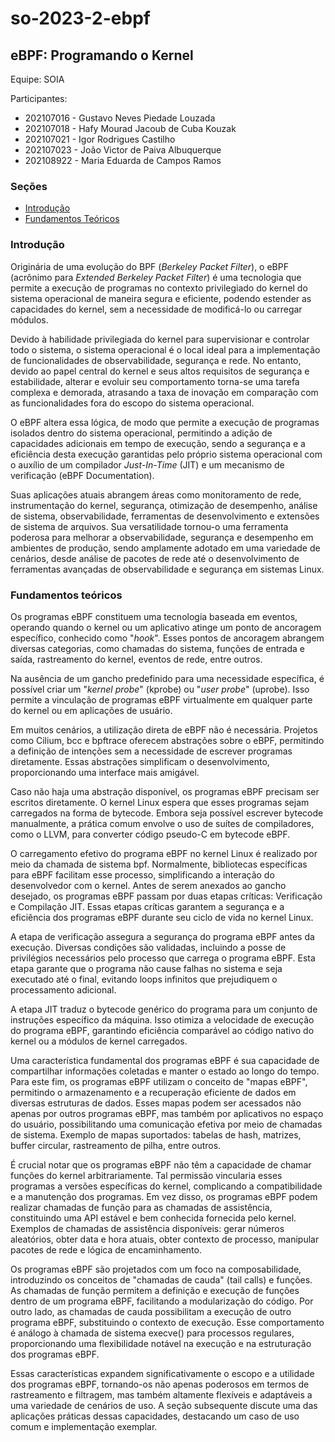 # so-2023-2-ebpf

## eBPF: Programando o Kernel

Equipe: SOIA

Participantes:

- 202107016 - Gustavo Neves Piedade Louzada
- 202107018 - Hafy Mourad Jacoub de Cuba Kouzak
- 202107021 - Igor Rodrigues Castilho
- 202107023 - João Victor de Paiva Albuquerque
- 202108922 - Maria Eduarda de Campos Ramos

### Seções

- [Introdução](#introdução)
- [Fundamentos Teóricos](#fundamentos-teóricos)

### Introdução

Originária de uma evolução do BPF (_Berkeley Packet Filter_), o eBPF (acrônimo para _Extended Berkeley Packet Filter_) é uma tecnologia que permite a execução de programas no contexto privilegiado do kernel do sistema operacional de maneira segura e eficiente, podendo estender as capacidades do kernel, sem a necessidade de modificá-lo ou carregar módulos.

Devido à habilidade privilegiada do kernel para supervisionar e controlar todo o sistema, o sistema operacional é o local ideal para a implementação de funcionalidades de observabilidade, segurança e rede. No entanto, devido ao papel central do kernel e seus altos requisitos de segurança e estabilidade, alterar e evoluir seu comportamento torna-se uma tarefa complexa e demorada, atrasando a taxa de inovação em comparação com as funcionalidades fora do escopo do sistema operacional.

O eBPF altera essa lógica, de modo que permite a execução de programas isolados dentro do sistema operacional, permitindo a adição de capacidades adicionais em tempo de execução, sendo a segurança e a eficiência desta execução garantidas pelo próprio sistema operacional com o auxílio de um compilador _Just-In-Time_ (JIT) e um mecanismo de verificação (eBPF Documentation).

Suas aplicações atuais abrangem áreas como monitoramento de rede, instrumentação do kernel, segurança, otimização de desempenho, análise de sistema, observabilidade, ferramentas de desenvolvimento e extensões de sistema de arquivos. Sua versatilidade tornou-o uma ferramenta poderosa para melhorar a observabilidade, segurança e desempenho em ambientes de produção, sendo amplamente adotado em uma variedade de cenários, desde análise de pacotes de rede até o desenvolvimento de ferramentas avançadas de observabilidade e segurança em sistemas Linux.

### Fundamentos teóricos

Os programas eBPF constituem uma tecnologia baseada em eventos, operando quando o kernel ou um aplicativo atinge um ponto de ancoragem específico, conhecido como "_hook_". Esses pontos de ancoragem abrangem diversas categorias, como chamadas do sistema, funções de entrada e saída, rastreamento do kernel, eventos de rede, entre outros.

Na ausência de um gancho predefinido para uma necessidade específica, é possível criar um "_kernel probe_" (kprobe) ou "_user probe_" (uprobe). Isso permite a vinculação de programas eBPF virtualmente em qualquer parte do kernel ou em aplicações de usuário.

Em muitos cenários, a utilização direta de eBPF não é necessária. Projetos como Cilium, bcc e bpftrace oferecem abstrações sobre o eBPF, permitindo a definição de intenções sem a necessidade de escrever programas diretamente. Essas abstrações simplificam o desenvolvimento, proporcionando uma interface mais amigável.

Caso não haja uma abstração disponível, os programas eBPF precisam ser escritos diretamente. O kernel Linux espera que esses programas sejam carregados na forma de bytecode. Embora seja possível escrever bytecode manualmente, a prática comum envolve o uso de suítes de compiladores, como o LLVM, para converter código pseudo-C em bytecode eBPF.

O carregamento efetivo do programa eBPF no kernel Linux é realizado por meio da chamada de sistema bpf. Normalmente, bibliotecas específicas para eBPF facilitam esse processo, simplificando a interação do desenvolvedor com o kernel.
Antes de serem anexados ao gancho desejado, os programas eBPF passam por duas etapas críticas: Verificação e Compilação JIT. Essas etapas críticas garantem a segurança e a eficiência dos programas eBPF durante seu ciclo de vida no kernel Linux.

A etapa de verificação assegura a segurança do programa eBPF antes da execução. Diversas condições são validadas, incluindo a posse de privilégios necessários pelo processo que carrega o programa eBPF. Esta etapa garante que o programa não cause falhas no sistema e seja executado até o final, evitando loops infinitos que prejudiquem o processamento adicional.

A etapa JIT traduz o bytecode genérico do programa para um conjunto de instruções específico da máquina. Isso otimiza a velocidade de execução do programa eBPF, garantindo eficiência comparável ao código nativo do kernel ou a módulos de kernel carregados.

Uma característica fundamental dos programas eBPF é sua capacidade de compartilhar informações coletadas e manter o estado ao longo do tempo. Para este fim, os programas eBPF utilizam o conceito de "mapas eBPF", permitindo o armazenamento e a recuperação eficiente de dados em diversas estruturas de dados. Esses mapas podem ser acessados não apenas por outros programas eBPF, mas também por aplicativos no espaço do usuário, possibilitando uma comunicação efetiva por meio de chamadas de sistema. Exemplo de mapas suportados: tabelas de hash, matrizes, buffer circular, rastreamento de pilha, entre outros.

É crucial notar que os programas eBPF não têm a capacidade de chamar funções do kernel arbitrariamente. Tal permissão vincularia esses programas a versões específicas do kernel, complicando a compatibilidade e a manutenção dos programas. Em vez disso, os programas eBPF podem realizar chamadas de função para as chamadas de assistência, constituindo uma API estável e bem conhecida fornecida pelo kernel. Exemplos de chamadas de assistência disponíveis: gerar números aleatórios, obter data e hora atuais, obter contexto de processo, manipular pacotes de rede e lógica de encaminhamento.

Os programas eBPF são projetados com um foco na composabilidade, introduzindo os conceitos de "chamadas de cauda" (tail calls) e funções. As chamadas de função permitem a definição e execução de funções dentro de um programa eBPF, facilitando a modularização do código. Por outro lado, as chamadas de cauda possibilitam a execução de outro programa eBPF, substituindo o contexto de execução. Esse comportamento é análogo à chamada de sistema execve() para processos regulares, proporcionando uma flexibilidade notável na execução e na estruturação dos programas eBPF.

Essas características expandem significativamente o escopo e a utilidade dos programas eBPF, tornando-os não apenas poderosos em termos de rastreamento e filtragem, mas também altamente flexíveis e adaptáveis a uma variedade de cenários de uso. A seção subsequente discute uma das aplicações práticas dessas capacidades, destacando um caso de uso comum e implementação exemplar.
